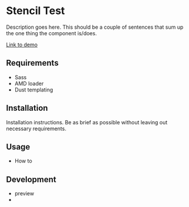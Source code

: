 
# Stencil Test

Description goes here. This should be a couple of sentences that sum up the one thing the component is/does.

[Link to demo](#)

## Requirements

- Sass
- AMD loader
- Dust templating

## Installation

Installation instructions. Be as brief as possible without leaving out necessary requirements.

## Usage

- How to 

## Development

- preview
- 

